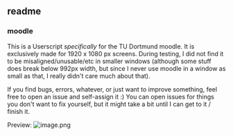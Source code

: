 ## readme

### moodle
This is a Userscript *specifically* for the TU Dortmund moodle. It is exclusively made for 1920 x 1080 px screens. During testing, I did not find it to be misaligned/unusable/etc in smaller windows (although some stuff does break below 992px width, but since I never use moodle in a window as small as that, I really didn't care much about that).

If you find bugs, errors, whatever, or just want to improve something, feel free to open an issue and self-assign it :) You can open issues for things you don't want to fix yourself, but it might take a bit until I can get to it / finish it.

Preview:
![image.png](./resources/image.png)
